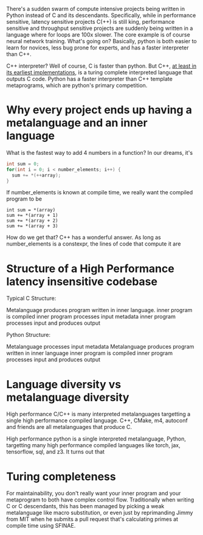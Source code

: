 There's a sudden swarm of compute intensive projects being written in Python instead of C and its descendants. Specifically, while in performance sensitive, latency sensitive projects C(++) is still king, performance sensitive and throughput sensitive projects are suddenly being written in a language where for loops are 100x slower. 
The core example is of course neural network training. What's going on? Basically, python is both easier to learn for novices, less bug prone for experts, and has a faster interpreter than C++. 

C++ interpreter? Well of course, C is faster than python. But C++, [at least in its earliest implementations](https://en.wikipedia.org/wiki/Cfront), is a turing complete interpreted language that outputs C code. Python has a faster interpreter than C++ template metaprograms, which are python's primary competition. 

# Why every project ends up having a metalanguage and an inner language

What is the fastest way to add 4 numbers in a function? In our dreams, it's

```c
int sum = 0;
for(int i = 0; i < number_elements; i++) {
  sum += *(++array);
}
```
If number_elements is known at compile time, we really want the compiled program to be
```
int sum = *(array)
sum += *(array + 1)
sum += *(array + 2)
sum += *(array + 3)
```

How do we get that? C++ has a wonderful answer. As long as number_elements is a constexpr, the lines of code that compute it are 
# Structure of a High Performance latency insensitive codebase

Typical C Structure:

Metalanguage produces program written in inner language. 
inner program is compiled
inner program processes input metadata
inner program processes input and produces output

Python Structure:

Metalanguage processes input metadata
Metalanguage produces program written in inner language
inner program is compiled
inner program processes input and produces output

# Language diversity vs metalanguage diversity 

High performance C/C++ is many interpreted metalanguages targetting a single high performance compiled language. C++, CMake, m4, autoconf and friends  are all metalanguages that produce C.

High performance python is a single interpreted metalanguage, Python, targetting many high performance compiled languages like torch, jax, tensorflow, sql, and z3. It turns out that 

# Turing completeness

For maintainability, you don't really want your inner program and your metaprogram to both have complex control flow. Traditionally when writing C or C descendants, this has been managed by picking a weak metalanguage like macro substitution, or even just by reprimanding Jimmy from MIT when he submits a pull request that's calculating primes at compile time using SFINAE. 
